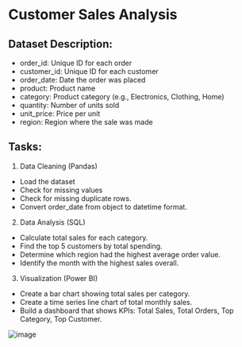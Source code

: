 # Customer Sales Analysis
## Dataset Description:  
  - order_id: Unique ID for each order
  - customer_id: Unique ID for each customer
  - order_date: Date the order was placed
  - product: Product name
  - category: Product category (e.g., Electronics, Clothing, Home)
  - quantity: Number of units sold
  - unit_price: Price per unit
  - region: Region where the sale was made

## Tasks:
1. Data Cleaning (Pandas)
  - Load the dataset
  - Check for missing values
  - Check for missing duplicate rows.
  - Convert order_date from object to datetime format.
2. Data Analysis (SQL)
  - Calculate total sales for each category.
  - Find the top 5 customers by total spending.
  - Determine which region had the highest average order value.
  - Identify the month with the highest sales overall.
3. Visualization (Power BI)
  - Create a bar chart showing total sales per category.
  - Create a time series line chart of total monthly sales.
  - Build a dashboard that shows KPIs: Total Sales, Total Orders, Top Category, Top Customer.

![image](https://github.com/user-attachments/assets/f8b356aa-a805-45f3-be58-08519a399547)
